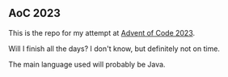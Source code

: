 ## AoC 2023

This is the repo for my attempt at [Advent of Code 2023](https://adventofcode.com/).

Will I finish all the days? I don't know, but definitely not on time.

The main language used will probably be Java.